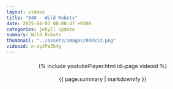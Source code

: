 ```yaml
---
layout: videos
title: "048 - Wild Robots"
date: 2025-04-03 00:00:47 +0200
categories: jekyll update
summary: Wild Robots
thumbnail: "../assets/images/048vid.png"
videoid: n-oyJPe3k4g
---
```


<div style="text-align: center; margin-top: 20px;">
  {% include youtubePlayer.html id=page.videoid %}
  <p style="margin-top: 15px; font-size: 1.2em; color: #333;">
    <p>{{ page.summary | markdownify }}</p>
  </p>
</div>
